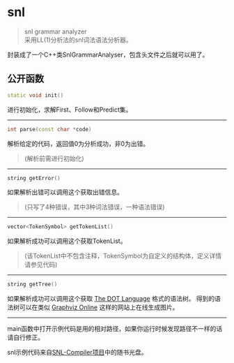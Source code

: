 # snl
>snl grammar analyzer  
>采用LL(1)分析法的snl词法语法分析器。

封装成了一个C++类SnlGrammarAnalyser，包含头文件之后就可以用了。

## 公开函数

```cpp
static void init()
```
进行初始化，求解First、Follow和Predict集。

---
```cpp
int parse(const char *code)
```
解析给定的代码，返回值0为分析成功，非0为出错。
>(解析前需进行初始化)

---
```cpp
string getError()
```
如果解析出错可以调用这个获取出错信息。
>(只写了4种错误，其中3种词法错误，一种语法错误)

---
```cpp
vector<TokenSymbol> getTokenList()
```
如果解析成功可以调用这个获取TokenList。
>(该TokenList中不包含注释，TokenSymbol为自定义的结构体，定义详情请参见代码)

---
```cpp
string getTree()
```
如果解析成功可以调用这个获取
[The DOT Language](https://graphviz.gitlab.io/_pages/doc/info/lang.html)
格式的语法树。
得到的语法树可以在类似
[Graphviz Online](https://dreampuf.github.io/GraphvizOnline/)
这样的网站上在线生成图片。

---

main函数中打开示例代码是用的相对路径，如果你运行时候发现路径不一样的话请自行修正。

snl示例代码来自[SNL-Compiler项目](https://github.com/YouthLin/SNL-Compiler)中的随书光盘。